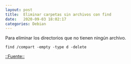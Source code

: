 ```yaml
---
layout: post
title:  Eliminar carpetas sin archivos con find
date:   2020-09-03 18:02:17
categories: Debian
---
```


Para eliminar los directorios que no tienen ningún archivo.

`find /compart -empty -type d -delete`

[::Fuente::](https://www.cyberciti.biz/faq/howto-find-delete-empty-directories-files-in-unix-linux/)
